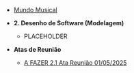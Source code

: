 <!-- docs/_sidebar.md -->

- [Mundo Musical](/)

- **2. Desenho de Software (Modelagem)**
  - PLACEHOLDER
- **Atas de Reunião**
  - [A FAZER 2.1 Ata Reunião 01/05/2025](/Modelagem/Reunioes/ata01.md)
